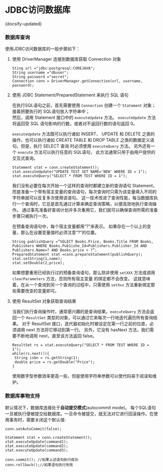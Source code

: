 # JDBC访问数据库
{docsify-updated}


### 数据库查询

使用JDBC访问数据库的一般步骤如下：

1. 使用 DriverManager 连接到数据库获取 Connection 对象

	```
	Sting url ="jdbc:postgresql:COREJAVA";
	String username ="dbuser";
	String password ="secret";
	Connection conn = DriverManager.getConnection(url, username, password);
	```

2. 使用 JDBC Statement/PreparedStatement 来执行 SQL 语句
   
   在执行SQL语句之前，首先需要使用 `Connection` 创建一个 `Statement` 对象；  
   接着把要执行的 SQL语句放入字符串中；  
   然后，调用 Statement 接口中的 `executeUpdate` 方法。 `executeUpdate` 方法将返回受 SQL 语句影响的行数，或者对不返回行数的语句返回 0。

   `executeUpdate` 方法既可以执行诸如 INSERT、 UPDATE 和 DELETE 之类的操作，也可以执行诸如 CREATE TABLE 和 DROP TABLE 之类的数据定义语句。但是，执行 SELECT 查询 时必须使用 `executeQuery` 方法。 另外还有一个 `execute` 方法可以执行任意的 SQL语句， 此方法通常只用于由用户提供的交互式查询。

   ```
   Statement stat = conn.createStatement();
   stat.executeUpdate("UPDATE TEST SET NAME='NEW' WHERE ID = 1");
   stat.executeQuery("SELECT * FROM TEST WHERE ID = 1");
   ```

   我们没有必要在每次开始一个这样的查询时都建立新的查询语句 Statement，而是准备一个带有宿主变量的查询语句，每次查询时只需为该变量填入不同的字符串就可以反复多次使用该语句。 这一技术改进了查询性能，每当数据库执行一个查询时，它总是首先通过计算来确定查询策略，以便高效地执行查询操作。 通过事先准备好查询计划并多次重用它，我们就可以确保查询所需的准备步骤只被执行一次。

   在预备查询语句中，每个宿主变量都用“?”来表示。 如果存在一个以上的变量，那么在设置变量值时必须注意“?”的位置。
   ```
   String publishQuery =”SELECT Books.Price, Books.Title FROM Books, Pub1ishers WHERE Books.Pub1ishe_Id=Publishers.Publisher_Id AND Publishers.Name=? AND Books.price < ?”;
   PreparedStatement stat =conn.prepareStatement(publishQuery);
   stat.setString(1,name);
   stat.setDouble(2,price);
   ```

   如果想要重用已经执行过的预备查询语句，那么除非使用 `setXXX` 方法或调用 `clearParameters` 方法，否则所有宿主变量 的绑定都不会改变。 这就意味着，在从一个查询到另一个查询的过程中，只需使用 `setXxx` 方法重新绑定那些需要改变的变量即可。

3. 使用 ResultSet 对象获取查询结果
   
   当我们执行查询操作时，通常感兴趣的是查询结果。`executeQuery` 方法会返回一个 `ResultSet` 类型的对象，可以通过它来每次一行地迭代遍历所有查询结果。
   对于 ResultSet 接口，迭代器初始化时被设定在第一行之前的位直，必须调用 next 方法将它移动到第一行。 另外，它没有 hasNext 方法，我们需要不断地调用 next，直至该方法返回 false。

   ```
   ResultSet rs = stat.executeQuery("SELECT * FROM TEST WHERE ID = 1");
   while(rs.next()){
	String isbn = rs.getString(1);
	double price = rs.getDouble("Price");
   }
   ```
   使用数字型参数效率更高一些，但是使用字符串参数可以使代码易于阅读和维护。

### 数据库事物支持
默认情况下，数据库连接处于**自动提交模式**(autocommit mode)。 每个SQL语句一旦被执行便被提交给数据库。一旦命令被提交，就无法对它进行回滚操作。在使用事务时，需要关闭这个默认值:
```
conn.setAutoCommit(false);

Statement stat = conn.createStatement();
stat.executeUpdate(command1);
stat.executeUpdate(command2);
stat.executeUpdate(command3);

conn.commit(); //如果上述语句执行成功
conn.rollback();//如果语句执行失败
```